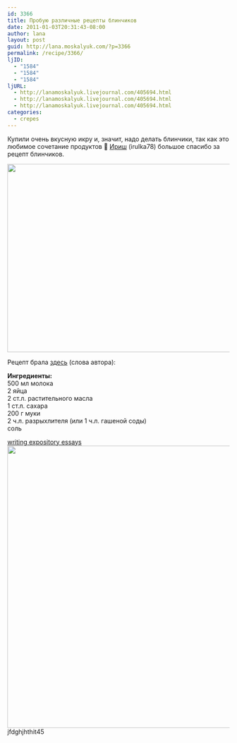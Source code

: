 ```yaml
---
id: 3366
title: Пробую различные рецепты блинчиков
date: 2011-01-03T20:31:43-08:00
author: lana
layout: post
guid: http://lana.moskalyuk.com/?p=3366
permalink: /recipe/3366/
ljID:
  - "1584"
  - "1584"
  - "1584"
ljURL:
  - http://lanamoskalyuk.livejournal.com/405694.html
  - http://lanamoskalyuk.livejournal.com/405694.html
  - http://lanamoskalyuk.livejournal.com/405694.html
categories:
  - crepes
---
```

Купили очень вкусную икру и, значит, надо делать блинчики, так как это любимое сочетание продуктов 🙂 [Ириш](http://irulka78.livejournal.com/) (irulka78) большое спасибо за рецепт блинчиков.

<img loading="lazy" class="alignnone" title="crepes" src="http://farm6.static.flickr.com/5003/5322632908_f36ca48a64_z.jpg" alt="" width="640" height="427" /> 

Рецепт брала [здесь](http://www.say7.info/cook/recipe/262-Blinyi.html) (слова автора):

**Ингредиенты:**  
500 мл молока  
2 яйца  
2 ст.л. растительного масла  
1 ст.л. сахара  
200 г муки  
2 ч.л. разрыхлителя (или 1 ч.л. гашеной соды)  
соль

<div>
  <a href='http://expositoryessaywriting.com/' title='writing expository essays'>writing expository essays</a>
</div>

<img loading="lazy" class="alignnone" title="crepes" src="http://farm6.static.flickr.com/5202/5322034709_98afae716c_z.jpg" alt="" width="533" height="640" /> 

<div>
  jfdghjhthit45
</div>
